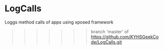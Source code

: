 # LogCalls
Loggs method calls of apps using xposed framework
>>>>>>> branch 'master' of https://github.com/KYHSGeekCode/LogCalls.git
